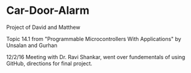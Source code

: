 # Car-Door-Alarm
Project of David and Matthew

Topic 14.1 from "Programmable Microcontrollers With Applications" by Unsalan and Gurhan

12/2/16 Meeting with Dr. Ravi Shankar, went over fundementals of using GitHub, directions for final project.

